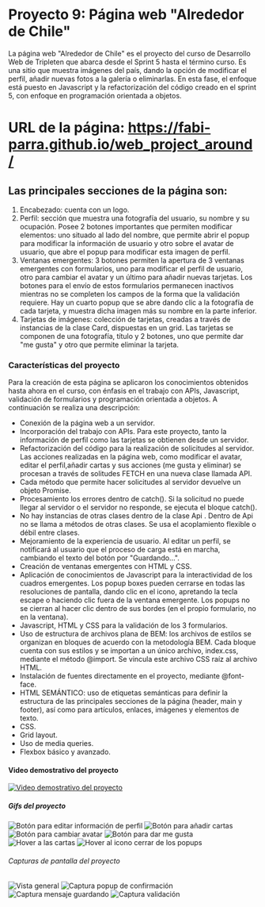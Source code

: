 # Proyecto 9: Página web "Alrededor de Chile"

La página web "Alrededor de Chile" es el proyecto del curso de Desarrollo Web de Tripleten que abarca desde el Sprint 5 hasta el término curso. Es una sitio que muestra imágenes del país, dando la opción de modificar el perfil, añadir nuevas fotos a la galería o eliminarlas.
En esta fase, el enfoque está puesto en Javascript y la refactorización del código creado en el sprint 5, con enfoque en programación orientada a objetos.

# URL de la página: https://fabi-parra.github.io/web_project_around/

## Las principales secciones de la página son:

1. Encabezado: cuenta con un logo.
2. Perfil: sección que muestra una fotografía del usuario, su nombre y su ocupación. Posee 2 botones importantes que permiten modificar elementos: uno situado al lado del nombre, que permite abrir el popup para modificar la información de usuario y otro sobre el avatar de usuario, que abre el popup para modificar esta imagen de perfil.
3. Ventanas emergentes: 3 botones permiten la apertura de 3 ventanas emergentes con formularios, uno para modificar el perfil de usuario, otro para cambiar el avatar y un último para añadir nuevas tarjetas. Los botones para el envío de estos formularios permanecen inactivos mientras no se completen los campos de la forma que la validación requiere. Hay un cuarto popup que se abre dando clic a la fotografía de cada tarjeta, y muestra dicha imagen más su nombre en la parte inferior.
4. Tarjetas de imágenes: colección de tarjetas, creadas a través de instancias de la clase Card, dispuestas en un grid. Las tarjetas se componen de una fotografía, título y 2 botones, uno que permite dar "me gusta" y otro que permite eliminar la tarjeta.

### Características del proyecto

Para la creación de esta página se aplicaron los conocimientos obtenidos hasta ahora en el curso, con énfasis en el trabajo con APIs, Javascript, validación de formularios y programación orientada a objetos. A continuación se realiza una descripción:

- Conexión de la página web a un servidor.
- Incorporación del trabajo con APIs. Para este proyecto, tanto la información de perfil como las tarjetas se obtienen desde un servidor.
- Refactorización del código para la realización de solicitudes al servidor. Las acciones realizadas en la página web, como modificar el avatar, editar el perfil,añadir cartas y sus acciones (me gusta y eliminar) se procesan a través de solitudes FETCH en una nueva clase llamada API.
- Cada método que permite hacer solicitudes al servidor devuelve un objeto Promise.
- Procesamiento los errores dentro de catch(). Si la solicitud no puede llegar al servidor o el servidor no responde, se ejecuta el bloque catch().
- No hay instancias de otras clases dentro de la clase Api . Dentro de Api no
  se llama a métodos de otras clases. Se usa el acoplamiento flexible o débil
  entre clases.
- Mejoramiento de la experiencia de usuario. Al editar un perfil, se notificará al usuario que el proceso de carga está en marcha, cambiando el texto del botón por "Guardando...".
- Creación de ventanas emergentes con HTML y CSS.
- Aplicación de conocimientos de Javascript para la interactividad de los cuadros emergentes. Los popup boxes pueden cerrarse en todas las resoluciones de pantalla, dando clic en el icono, apretando la tecla escape o haciendo clic fuera de la ventana emergente. Los popups no se cierran al hacer clic dentro de sus bordes (en el
  propio formulario, no en la ventana).
- Javascript, HTML y CSS para la validación de los 3 formularios.
- Uso de estructura de archivos plana de BEM: los archivos de estilos se organizan en bloques de acuerdo con la metodología BEM. Cada bloque cuenta con sus estilos y se importan a un único archivo, index.css, mediante el método @import. Se vincula este archivo CSS raíz al archivo HTML.
- Instalación de fuentes directamente en el proyecto, mediante @font-face.
- HTML SEMÁNTICO: uso de etiquetas semánticas para definir la estructura de las principales secciones de la página (header, main y footer), así como para artículos, enlaces, imágenes y elementos de texto.
- CSS.
- Grid layout.
- Uso de media queries.
- Flexbox básico y avanzado.

#### Video demostrativo del proyecto

[![Video demostrativo del proyecto](src/images/captura-proyecto.png)](https://youtu.be/ueAWIsuUogM)

##### Gifs del proyecto

![Botón para editar información de perfil](src/images/gif_edit-profile-info_button.gif)
![Botón para añadir cartas](src/images/gif_add-cards_button.gif)
![Botón para cambiar avatar](src/images/gif_edit-avatar_button.gif)
![Botón para dar me gusta](src/images/gif_likes-button.gif)
![Hover a las cartas](src/images/gif_cards-hover-effect.gif)
![Hover al icono cerrar de los popups](src/images/gif_close-button_hover.gif)

###### Capturas de pantalla del proyecto

![Vista general](src/images/captura-vista-general-proyecto.png)
![Captura popup de confirmación](src/images/captura-popup-confirmation.png)
![Captura mensaje guardando](src/images/captura-saving.png)
![Captura validación](src/images/captura-validation.png)
